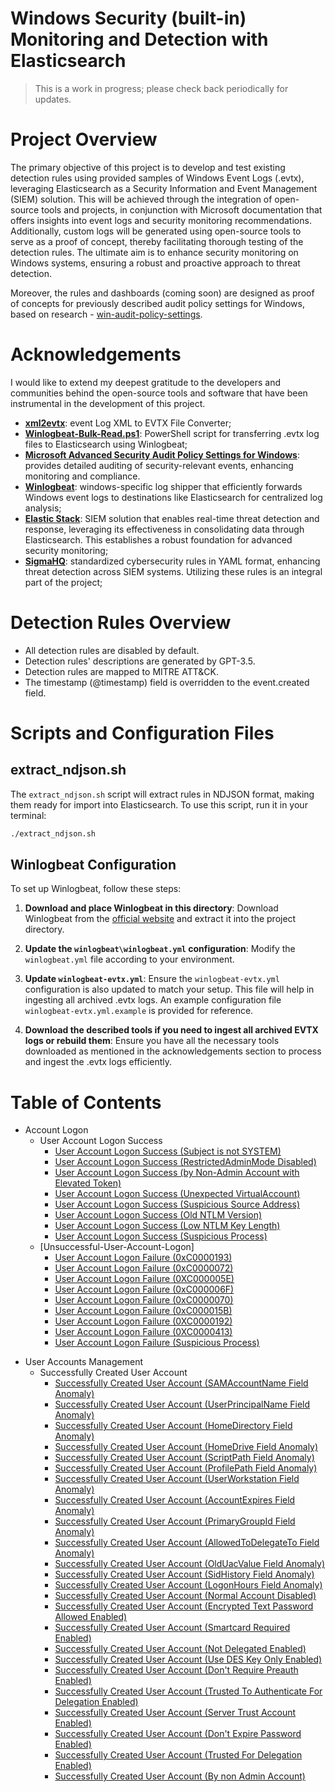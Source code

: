# Windows Security (built-in) Monitoring and Detection with Elasticsearch

> This is a work in progress; please check back periodically for updates.

# Project Overview

The primary objective of this project is to develop and test existing detection rules using provided samples of Windows Event Logs (.evtx), leveraging Elasticsearch as a Security Information and Event Management (SIEM) solution. This will be achieved through the integration of open-source tools and projects, in conjunction with Microsoft documentation that offers insights into event logs and security monitoring recommendations.
Additionally, custom logs will be generated using open-source tools to serve as a proof of concept, thereby facilitating thorough testing of the detection rules. The ultimate aim is to enhance security monitoring on Windows systems, ensuring a robust and proactive approach to threat detection.

Moreover, the rules and dashboards (coming soon) are designed as proof of concepts for previously described audit policy settings for Windows, based on research - [win-audit-policy-settings](https://github.com/celeroon/win-audit-policy-settings).


# Acknowledgements

I would like to extend my deepest gratitude to the developers and communities behind the open-source tools and software that have been instrumental in the development of this project.

- **[xml2evtx](https://github.com/JPCERTCC/xml2evtx)**: event Log XML to EVTX File Converter;
- **[Winlogbeat-Bulk-Read.ps1](https://github.com/sbousseaden/EVTX-ATTACK-SAMPLES/blob/master/Winlogbeat-Bulk-Read.ps1)**: PowerShell script for transferring .evtx log files to Elasticsearch using Winlogbeat;
- **[Microsoft Advanced Security Audit Policy Settings for Windows](https://learn.microsoft.com/en-us/previous-versions/windows/it-pro/windows-10/security/threat-protection/auditing/advanced-security-audit-policy-settings)**: provides detailed auditing of security-relevant events, enhancing monitoring and compliance.
- **[Winlogbeat](https://www.elastic.co/downloads/beats/winlogbeat)**: windows-specific log shipper that efficiently forwards Windows event logs to destinations like Elasticsearch for centralized log analysis;
- **[Elastic Stack](https://www.elastic.co/elastic-stack)**: SIEM solution that enables real-time threat detection and response, leveraging its effectiveness in consolidating data through Elasticsearch. This establishes a robust foundation for advanced security monitoring;
- **[SigmaHQ](https://github.com/SigmaHQ/sigma)**: standardized cybersecurity rules in YAML format, enhancing threat detection across SIEM systems. Utilizing these rules is an integral part of the project;
<!-- - **[Hayabusa Rules](https://github.com/Yamato-Security/hayabusa-rules)**: detection rules designed for Hayabusa, which will be employed in the project; -->

# Detection Rules Overview

* All detection rules are disabled by default.
* Detection rules' descriptions <!-- and investigation guides--> are generated by GPT-3.5.
* Detection rules are mapped to MITRE ATT&CK.
* The timestamp (@timestamp) field is overridden to the event.created field.

<!-- * Two rule files are created with prefixes PROD-* and TEST-*.
  - PROD-*:
    * Detection rules are tested based on ECS fields (when Elastic Agent is installed).
    * Schedule (runs every) is changed to 1h.
    * Index 'logs-*' is in use.

  - TEST-*:
    * Logs are sent using Winlogbeat, with no ECS translation.
    * Schedule (runs every) is changed to 1m.
    * Index 'winlogbeat-*' is in use."
-->

<!-- references from alerts to dashboards -->

# Scripts and Configuration Files

## extract_ndjson.sh

The `extract_ndjson.sh` script will extract rules in NDJSON format, making them ready for import into Elasticsearch. To use this script, run it in your terminal:

```bash
./extract_ndjson.sh
```

## Winlogbeat Configuration

To set up Winlogbeat, follow these steps:

1. **Download and place Winlogbeat in this directory**:
   Download Winlogbeat from the [official website](https://www.elastic.co/downloads/beats/winlogbeat) and extract it into the project directory.

2. **Update the `winlogbeat\winlogbeat.yml` configuration**:
   Modify the `winlogbeat.yml` file according to your environment.

3. **Update `winlogbeat-evtx.yml`**:
   Ensure the `winlogbeat-evtx.yml` configuration is also updated to match your setup. This file will help in ingesting all archived .evtx logs. An example configuration file `winlogbeat-evtx.yml.example` is provided for reference.

4. **Download the described tools if you need to ingest all archived EVTX logs or rebuild them**:
   Ensure you have all the necessary tools downloaded as mentioned in the acknowledgements section to process and ingest the .evtx logs efficiently.

# Table of Contents

- Account Logon
  - User Account Logon Success
    - [User Account Logon Success (Subject is not SYSTEM)](/logs/Account-Logon/User-Account-Logon-Success/Subject-is-not-SYSTEM/Subject-is-not-SYSTEM.md)
    - [User Account Logon Success (RestrictedAdminMode Disabled)](/logs/Account-Logon/User-Account-Logon-Success/RestrictedAdminMode-Disabled/RestrictedAdminMode-Disabled.md)
    - [User Account Logon Success (by Non-Admin Account with Elevated Token)](/logs/Account-Logon/User-Account-Logon-Success/by-Non-Admin-Account-with-Elevated-Token/by-Non-Admin-Account-with-Elevated-Token.md)
    - [User Account Logon Success (Unexpected VirtualAccount)](/logs/Account-Logon/User-Account-Logon-Success/Unexpected-VirtualAccount/Unexpected-VirtualAccount.md)
    - [User Account Logon Success (Suspicious Source Address)](/logs/Account-Logon/User-Account-Logon-Success/Suspicious-Source-Address/Suspicious-Source-Address.md)
    - [User Account Logon Success (Old NTLM Version)](/logs/Account-Logon/User-Account-Logon-Success/Old-NTLM-Version/Old-NTLM-Version.md)
    - [User Account Logon Success (Low NTLM Key Length)](/logs/Account-Logon/User-Account-Logon-Success/Low-NTLM-Key-Length/Low-NTLM-Key-Length.md)
    - [User Account Logon Success (Suspicious Process)](/logs/Account-Logon/User-Account-Logon-Success/Suspicious-Process/Suspicious-Process.md)
  - [Unsuccessful-User-Account-Logon]
    - [User Account Logon Failure (0xC0000193)](/logs/Account-Logon/User-Account-Logon-Failure/0xC0000193/0xC0000193.md)
    - [User Account Logon Failure (0xC0000072)](/logs/Account-Logon/User-Account-Logon-Failure/0xC0000072/0xC0000072.md)
    - [User Account Logon Failure (0XC000005E)](/logs/Account-Logon/User-Account-Logon-Failure/0xC000005E/0xC000005E.md)
    - [User Account Logon Failure (0xC000006F)](/logs/Account-Logon/User-Account-Logon-Failure/0xC000006F/0xC000006F.md)
    - [User Account Logon Failure (0xC0000070)](/logs/Account-Logon/User-Account-Logon-Failure/0xC0000070/0xC0000070.md)
    - [User Account Logon Failure (0xC000015B)](/logs/Account-Logon/User-Account-Logon-Failure/0xC000015B/0xC000015B.md)
    - [User Account Logon Failure (0XC0000192)](/logs/Account-Logon/User-Account-Logon-Failure/0xC0000192/0xC0000192.md)
    - [User Account Logon Failure (0XC0000413)](/logs/Account-Logon/User-Account-Logon-Failure/0xC0000413/0xC0000413.md)
    - [User Account Logon Failure (Suspicious Process)](/logs/Account-Logon/User-Account-Logon-Failure/Suspicious-Process/Suspicious-Process.md)
<!--    - [User Account Logon Failure (0xC0000234)]() -->
<!--     - [User Account Logon Failure (Brute-Force)](/rules/windows/security/Account-Logon/Unsuccessful-User-Account-Logon/Unsuccessful-User-Account-Logon-Brute-Force/Unsuccessful-User-Account-Logon-Brute-Force.md) -->
- User Accounts Management
  - Successfully Created User Account
    - [Successfully Created User Account (SAMAccountName Field Anomaly)](/logs/User-Accounts-Management/Successfully-Created-User-Account/SAMAccountName-Field-Anomaly/SAMAccountName-Field-Anomaly.md)
    - [Successfully Created User Account (UserPrincipalName Field Anomaly)](/logs/User-Accounts-Management/Successfully-Created-User-Account/UserPrincipalName-Field-Anomaly/UserPrincipalName-Field-Anomaly.md)
    - [Successfully Created User Account (HomeDirectory Field Anomaly)](/logs/User-Accounts-Management/Successfully-Created-User-Account/HomeDirectory-Field-Anomaly/HomeDirectory-Field-Anomaly.md)
    - [Successfully Created User Account (HomeDrive Field Anomaly)](/logs/User-Accounts-Management/Successfully-Created-User-Account/HomeDrive-Field-Anomaly/HomeDrive-Field-Anomaly.md)
    - [Successfully Created User Account (ScriptPath Field Anomaly)](/logs/User-Accounts-Management/Successfully-Created-User-Account/ScriptPath-Field-Anomaly/ScriptPath-Field-Anomaly.md)
    - [Successfully Created User Account (ProfilePath Field Anomaly)](/logs/User-Accounts-Management/Successfully-Created-User-Account/ProfilePath-Field-Anomaly/ProfilePath-Field-Anomaly.md)
    - [Successfully Created User Account (UserWorkstation Field Anomaly)](/logs/User-Accounts-Management/Successfully-Created-User-Account/UserWorkstation-Field-Anomaly/UserWorkstation-Field-Anomaly.md)
    - [Successfully Created User Account (AccountExpires Field Anomaly)](/logs/User-Accounts-Management/Successfully-Created-User-Account/AccountExpires-Field-Anomaly/AccountExpires-Field-Anomaly.md)
    - [Successfully Created User Account (PrimaryGroupId Field Anomaly)](/logs/User-Accounts-Management/Successfully-Created-User-Account/PrimaryGroupId-Field-Anomaly/PrimaryGroupId-Field-Anomaly.md)
    - [Successfully Created User Account (AllowedToDelegateTo Field Anomaly)](/logs/User-Accounts-Management/Successfully-Created-User-Account/AllowedToDelegateTo-Field-Anomaly/AllowedToDelegateTo-Field-Anomaly.md)
    - [Successfully Created User Account (OldUacValue Field Anomaly)](/logs/User-Accounts-Management/Successfully-Created-User-Account/OldUacValue-Field-Anomaly/OldUacValue-Field-Anomaly.md)
    - [Successfully Created User Account (SidHistory Field Anomaly)](/logs/User-Accounts-Management/Successfully-Created-User-Account/SidHistory-Field-Anomaly/SidHistory-Field-Anomaly.md)
    - [Successfully Created User Account (LogonHours Field Anomaly)](/logs/User-Accounts-Management/Successfully-Created-User-Account/LogonHours-Field-Anomaly/LogonHours-Field-Anomaly.md)
    - [Successfully Created User Account (Normal Account Disabled)](/logs/User-Accounts-Management/Successfully-Created-User-Account/Normal-Account-Disabled/Normal-Account-Disabled.md)
    - [Successfully Created User Account (Encrypted Text Password Allowed Enabled)](/logs/User-Accounts-Management/Successfully-Created-User-Account/Encrypted-Text-Password-Allowed-Enabled/Encrypted-Text-Password-Allowed-Enabled.md)
    - [Successfully Created User Account (Smartcard Required Enabled)](/logs/User-Accounts-Management/Successfully-Created-User-Account/Smartcard-Required-Enabled/Smartcard-Required-Enabled.md)
    - [Successfully Created User Account (Not Delegated Enabled)](/logs/User-Accounts-Management/Successfully-Created-User-Account/Not-Delegated-Enabled/Not-Delegated-Enabled.md)
    - [Successfully Created User Account (Use DES Key Only Enabled)](/logs/User-Accounts-Management/Successfully-Created-User-Account/Use-DES-Key-Only-Enabled/Use-DES-Key-Only-Enabled.md)
    - [Successfully Created User Account (Don't Require Preauth Enabled)](/logs/User-Accounts-Management/Successfully-Created-User-Account/Dont-Require-Preauth-Enabled/Dont-Require-Preauth-Enabled.md)
    - [Successfully Created User Account (Trusted To Authenticate For Delegation Enabled)](/logs/User-Accounts-Management/Successfully-Created-User-Account/Trusted-To-Authenticate-For-Delegation-Enabled/Trusted-To-Authenticate-For-Delegation-Enabled.md)
    - [Successfully Created User Account (Server Trust Account Enabled)](/logs/User-Accounts-Management/Successfully-Created-User-Account/Server-Trust-Account-Enabled/Server-Trust-Account-Enabled.md)
    - [Successfully Created User Account (Don't Expire Password Enabled)](/logs/User-Accounts-Management/Successfully-Created-User-Account/Dont-Expire-Password-Enabled/Dont-Expire-Password-Enabled.md)
    - [Successfully Created User Account (Trusted For Delegation Enabled)](/logs/User-Accounts-Management/Successfully-Created-User-Account/Trusted-For-Delegation-Enabled/Trusted-For-Delegation-Enabled.md)
    - [Successfully Created User Account (By non Admin Account)](/logs/User-Accounts-Management/Successfully-Created-User-Account/By-non-Admin-Account/By-non-Admin-Account.md)
